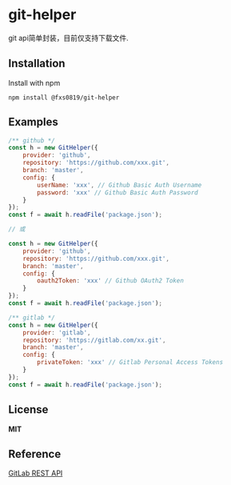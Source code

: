 git-helper
===

git api简单封装，目前仅支持下载文件.

## Installation

Install with npm

    npm install @fxs0819/git-helper

## Examples

```javascript
/** github */
const h = new GitHelper({
    provider: 'github',
    repository: 'https://github.com/xxx.git',
    branch: 'master',
    config: {
        userName: 'xxx', // Github Basic Auth Username
        password: 'xxx' // Github Basic Auth Password
    }
});
const f = await h.readFile('package.json');

// 或

const h = new GitHelper({
    provider: 'github',
    repository: 'https://github.com/xxx.git',
    branch: 'master',
    config: {
        oauth2Token: 'xxx' // Github OAuth2 Token
    }
});
const f = await h.readFile('package.json');

```

```javascript
/** gitlab */
const h = new GitHelper({
    provider: 'gitlab',
    repository: 'https://gitlab.com/xx.git',
    branch: 'master',
    config: {
        privateToken: 'xxx' // Gitlab Personal Access Tokens
    }
});
const f = await h.readFile('package.json');
```

## License

**MIT**

## Reference

[GitLab REST API](https://docs.gitlab.com/ee/development/documentation/restful_api_styleguide.html#curl-commands)